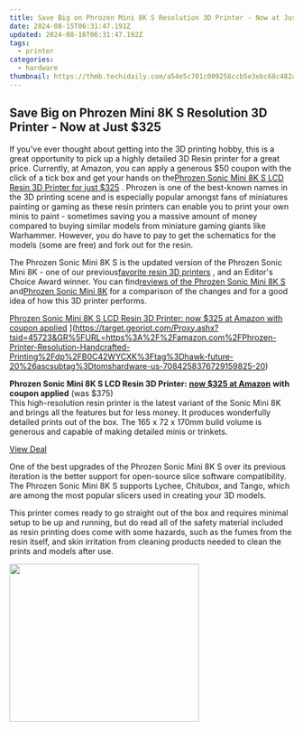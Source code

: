 ```yaml
---
title: Save Big on Phrozen Mini 8K S Resolution 3D Printer - Now at Just $325
date: 2024-08-15T06:31:47.191Z
updated: 2024-08-16T06:31:47.192Z
tags:
  - printer
categories:
  - hardware
thumbnail: https://thmb.techidaily.com/a54e5c701c009258ccb5e3ebc68c482a0352d900bfe7620286533aaa04ebdf62.png
---
```


## Save Big on Phrozen Mini 8K S Resolution 3D Printer - Now at Just $325

If you've ever thought about getting into the 3D printing hobby, this is a great opportunity to pick up a highly detailed 3D Resin printer for a great price. Currently, at Amazon, you can apply a generous $50 coupon with the click of a tick box and get your hands on the[Phrozen Sonic Mini 8K S LCD Resin 3D Printer for just $325](<https://shop-links.co/link/?exclusive=1&publisher_slug=itechdaily19598&url=https%3A%2F%2Ftarget.georiot.com%2FProxy.ashx%3Ftsid%3D45723%26GR%255FURL%3Dhttps%253A%252F%252Famazon.com%252FPhrozen-Printer-Resolution-Handcrafted-Printing%252Fdp%252FB0C42WYCXK%253Ftag%253Dhawk-future-20%2526ascsubtag%253Dtomshardware-us-3194357246072729055-20>) . Phrozen is one of the best-known names in the 3D printing scene and is especially popular amongst fans of miniatures painting or gaming as these resin printers can enable you to print your own minis to paint - sometimes saving you a massive amount of money compared to buying similar models from miniature gaming giants like Warhammer. However, you do have to pay to get the schematics for the models (some are free) and fork out for the resin.

 The Phrozen Sonic Mini 8K S is the updated version of the Phrozen Sonic Mini 8K - one of our previous[favorite resin 3D printers](https://www.tomshardware.com/best-picks/best-resin-3d-printers) , and an Editor's Choice Award winner. You can find[reviews of the Phrozen Sonic Mini 8K S](https://www.tomshardware.com/reviews/phrozen-sonic-mini-8k-s) and[Phrozen Sonic Mini 8K](https://www.tomshardware.com/reviews/phrozen-sonic-mini-8k) for a comparison of the changes and for a good idea of how this 3D printer performs.

[Phrozen Sonic Mini 8K S LCD Resin 3D Printer:&nbsp;now $325 at Amazon with coupon applied](https://cdn.mos.cms.futurecdn.net/HbLvoebVwzstqNrgGcgmX3-200-100.png "Phrozen Sonic Mini 8K S LCD Resin 3D Printer:&nbsp;now $325 at Amazon with coupon applied") ](https://target.georiot.com/Proxy.ashx?tsid=45723&GR%5FURL=https%3A%2F%2Famazon.com%2FPhrozen-Printer-Resolution-Handcrafted-Printing%2Fdp%2FB0C42WYCXK%3Ftag%3Dhawk-future-20%26ascsubtag%3Dtomshardware-us-7084258376729159825-20)

**Phrozen Sonic Mini 8K S LCD Resin 3D Printer:** [**now $325 at Amazon**](https://target.georiot.com/Proxy.ashx?tsid=45723&GR%5FURL=https%3A%2F%2Famazon.com%2FPhrozen-Printer-Resolution-Handcrafted-Printing%2Fdp%2FB0C42WYCXK%3Ftag%3Dhawk-future-20%26ascsubtag%3Dtomshardware-us-1340441769715358797-20) **with coupon applied** (was $375)  
 This high-resolution resin printer is the latest variant of the Sonic Mini 8K and brings all the features but for less money. It produces wonderfully detailed prints out of the box. The 165 x 72 x 170mm build volume is generous and capable of making detailed minis or trinkets.

[View Deal](https://target.georiot.com/Proxy.ashx?tsid=45723&GR%5FURL=https%3A%2F%2Famazon.com%2FPhrozen-Printer-Resolution-Handcrafted-Printing%2Fdp%2FB0C42WYCXK%3Ftag%3Dhawk-future-20%26ascsubtag%3Dtomshardware-us-7084258376729159825-20)

 One of the best upgrades of the Phrozen Sonic Mini 8K S over its previous iteration is the better support for open-source slice software compatibility. The Phrozen Sonic Mini 8K S supports Lychee, Chitubox, and Tango, which are among the most popular slicers used in creating your 3D models.

 This printer comes ready to go straight out of the box and requires minimal setup to be up and running, but do read all of the safety material included as resin printing does come with some hazards, such as the fumes from the resin itself, and skin irritation from cleaning products needed to clean the prints and models after use.

<ins class="adsbygoogle"
     style="display:block"
     data-ad-format="autorelaxed"
     data-ad-client="ca-pub-7571918770474297"
     data-ad-slot="1223367746"></ins>



<ins class="adsbygoogle"
     style="display:block"
     data-ad-client="ca-pub-7571918770474297"
     data-ad-slot="8358498916"
     data-ad-format="auto"
     data-full-width-responsive="true"></ins>



<!-- affiliate ads begin -->
<a href="https://aligracehair.sjv.io/c/5597632/2087264/19272" target="_top" id="2087264"><img src="//a.impactradius-go.com/display-ad/19272-2087264" border="0" alt="" width="336" height="280"/></a><img height="0" width="0" src="https://imp.pxf.io/i/5597632/2087264/19272" style="position:absolute;visibility:hidden;" border="0" />
<!-- affiliate ads end -->
